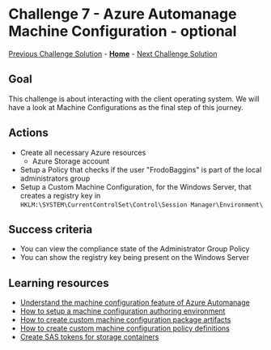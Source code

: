 # Challenge 7 - Azure Automanage Machine Configuration - optional

[Previous Challenge Solution](challenge-06.md) - **[Home](../Readme.md)** - [Next Challenge Solution](finish.md)

## Goal

This challenge is about interacting with the client operating system. We will have a look at Machine Configurations as the final step of this journey.

## Actions

- Create all necessary Azure resources
  - Azure Storage account
- Setup a Policy that checks if the user "FrodoBaggins" is part of the local administrators group
- Setup a Custom Machine Configuration, for the Windows Server, that creates a registry key in ``` HKLM:\SYSTEM\CurrentControlSet\Control\Session Manager\Environment\ ```

## Success criteria

- You can view the compliance state of the Administrator Group Policy
- You can show the registry key being present on the Windows Server

## Learning resources

- [Understand the machine configuration feature of Azure Automanage](https://learn.microsoft.com/azure/governance/machine-configuration/overview)
- [How to setup a machine configuration authoring environment](https://learn.microsoft.com/azure/governance/machine-configuration/machine-configuration-create-setup)
- [How to create custom machine configuration package artifacts](https://learn.microsoft.com/azure/governance/machine-configuration/machine-configuration-create)
- [How to create custom machine configuration policy definitions](https://learn.microsoft.com/azure/governance/machine-configuration/machine-configuration-create-definition)
- [Create SAS tokens for storage containers](https://learn.microsoft.com/azure/applied-ai-services/form-recognizer/create-sas-tokens)

